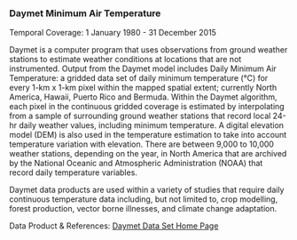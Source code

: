 ### Daymet Minimum Air Temperature
Temporal Coverage: 1 January 1980 - 31 December 2015

Daymet is a computer program that uses observations from ground weather stations to estimate weather conditions at locations that are not instrumented.  Output from the Daymet model includes Daily Minimum Air Temperature: a gridded data set of daily minimum temperature (℃) for every 1-km x 1-km pixel within the mapped spatial extent; currently North America, Hawaii, Puerto Rico and Bermuda. Within the Daymet algorithm, each pixel in the continuous gridded coverage is estimated by interpolating from a sample of surrounding ground weather stations that record local 24-hr daily weather values, including minimum temperature.  A digital elevation model (DEM) is also used in the temperature estimation to take into account temperature variation with elevation.  There are between 9,000 to 10,000 weather stations, depending on the year, in North America that are archived by the National Oceanic and Atmospheric Administration (NOAA) that record daily temperature variables.  

Daymet data products are used within a variety of studies that require daily continuous temperature data including, but not limited to, crop modelling, forest production, vector borne illnesses, and climate change adaptation.

Data Product & References: [Daymet Data Set Home Page](https://daymet.ornl.gov/)
